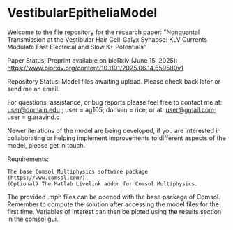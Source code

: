 # VestibularEpitheliaModel

Welcome to the file repository for the research paper: "Nonquantal Transmission at the Vestibular Hair Cell-Calyx Synapse: KLV Currents Modulate Fast Electrical and Slow K+ Potentials"

Paper Status: Preprint available on bioRxiv (June 15, 2025): https://www.biorxiv.org/content/10.1101/2025.06.14.659580v1

Repository Status: Model files awaiting upload. Please check back later or send me an email.

For questions, assistance, or bug reports please feel free to contact me at: user@domain.edu ; user = ag105; domain = rice; or at: user@gmail.com; user = g.aravind.c

Newer iterations of the model are being developed, if you are interested in collaborating or helping implement improvements to different aspects of the model, please get in touch.

Requirements:

    The base Comsol Multiphysics software package (https://www.comsol.com/).
    (Optional) The Matlab Livelink addon for Comsol Multiphysics.

The provided .mph files can be opened with the base package of Comsol. Remember to compute the solution after accessing the model files for the first time. Variables of interest can then be ploted using the results section in the comsol gui.

